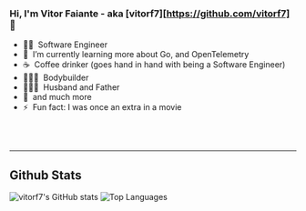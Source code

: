 ### Hi, I'm Vitor Faiante - aka [vitorf7][https://github.com/vitorf7] 👋 

- 👨‍💻 &nbsp;Software Engineer
- 🌱 &nbsp;I’m currently learning more about Go, and OpenTelemetry
- ☕️ &nbsp;Coffee drinker (goes hand in hand with being a Software Engineer)
- 🏋🏻‍♂️ &nbsp;Bodybuilder
- 👨‍👩‍👧 &nbsp;Husband and Father
- 💬 &nbsp;and much more
- ⚡ &nbsp;Fun fact: I was once an extra in a movie

<br />
<br />

---

## Github Stats
![vitorf7's GitHub stats](https://github-readme-stats-vitorf7.vercel.app/api?username=vitorf7&count_private=true&show_icons=true&theme=ayu-mirage&role=OWNER,ORGANIZATION_MEMBER,COLLABORATOR)
![Top Languages](https://github-readme-stats-vitorf7.vercel.app/api/top-langs/?username=vitorf7&layout=compact&langs_count=10&role=OWNER,ORGANIZATION_MEMBER,COLLABORATOR)
